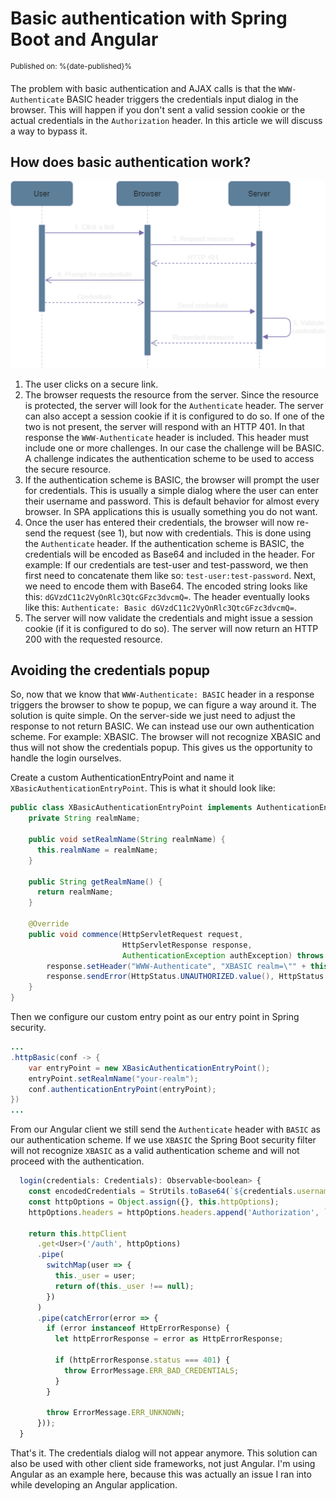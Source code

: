 # Basic authentication with Spring Boot and Angular
<sup>Published on: %{date-published}%</sup>

The problem with basic authentication and AJAX calls is that the `WWW-Authenticate` BASIC header triggers the credentials input dialog in the browser. This will happen if you don't sent a valid session cookie or the actual credentials in the `Authorization` header. In this article we will discuss a way to bypass it.

## How does basic authentication work?

<img src="imgs/1.png" alt="Basic authentication sequence diagram.">

1. The user clicks on a secure link.
2. The browser requests the resource from the server. Since the resource is protected, the server will look for the `Authenticate` header. The server can also accept a session cookie if it is configured to do so. If one of the two is not present, the server will respond with an HTTP 401. In that response the `WWW-Authenticate` header is included. This header must include one or more challenges. In our case the challenge will be BASIC. A challenge indicates the authentication scheme to be used to access the secure resource.
3. If the authentication scheme is BASIC, the browser will prompt the user for credentials. This is usually a simple dialog where the user can enter their username and password. This is default behavior for almost every browser. In SPA applications this is usually something you do not want.
4. Once the user has entered their credentials, the browser will now re-send the request (see 1), but now with credentials. This is done using the `Authenticate` header. If the authentication scheme is BASIC, the credentials will be encoded as Base64 and included in the header. For example: If our credentials are test-user and test-password, we then first need to concatenate them like so: `test-user:test-password`. Next, we need to encode them with Base64. The encoded string looks like this: `dGVzdC11c2VyOnRlc3QtcGFzc3dvcmQ=`. The header eventually looks like this: `Authenticate: Basic dGVzdC11c2VyOnRlc3QtcGFzc3dvcmQ=`.
5. The server will now validate the credentials and might issue a session cookie (if it is configured to do so). The server will now return an HTTP 200 with the requested resource.

## Avoiding the credentials popup

So, now that we know that `WWW-Authenticate: BASIC` header in a response triggers the browser to show te popup, we can figure a way around it. The solution is quite simple. On the server-side we just need to adjust the response to not return BASIC. We can instead use our own authentication scheme. For example: XBASIC. The browser will not recognize XBASIC and thus will not show the credentials popup. This gives us the opportunity to handle the login ourselves.

Create a custom AuthenticationEntryPoint and name it `XBasicAuthenticationEntryPoint`. This is what it should look like:

```java
public class XBasicAuthenticationEntryPoint implements AuthenticationEntryPoint {
    private String realmName;

    public void setRealmName(String realmName) {
      this.realmName = realmName;
    }

    public String getRealmName() {
      return realmName;
    }

    @Override
    public void commence(HttpServletRequest request,
                         HttpServletResponse response,
                         AuthenticationException authException) throws IOException, ServletException {
        response.setHeader("WWW-Authenticate", "XBASIC realm=\"" + this.realmName + "\"");
        response.sendError(HttpStatus.UNAUTHORIZED.value(), HttpStatus.UNAUTHORIZED.getReasonPhrase());
    }
}
```
Then we configure our custom entry point as our entry point in Spring security.

```java
...
.httpBasic(conf -> {
    var entryPoint = new XBasicAuthenticationEntryPoint();
    entryPoint.setRealmName("your-realm");
    conf.authenticationEntryPoint(entryPoint);
})
...
```
From our Angular client we still send the `Authenticate` header with `BASIC` as our authentication scheme. If we use `XBASIC` the Spring Boot security filter will not recognize `XBASIC` as a valid authentication scheme and will not proceed with the authentication.

```javascript
  login(credentials: Credentials): Observable<boolean> {
    const encodedCredentials = StrUtils.toBase64(`${credentials.username}:${credentials.password}`);
    const httpOptions = Object.assign({}, this.httpOptions);
    httpOptions.headers = httpOptions.headers.append('Authorization', `BASIC ${encodedCredentials}`);

    return this.httpClient
      .get<User>('/auth', httpOptions)
      .pipe(
        switchMap(user => {
          this._user = user;
          return of(this._user !== null);
        })
      )
      .pipe(catchError(error => {
        if (error instanceof HttpErrorResponse) {
          let httpErrorResponse = error as HttpErrorResponse;

          if (httpErrorResponse.status === 401) {
            throw ErrorMessage.ERR_BAD_CREDENTIALS;
          }
        }

        throw ErrorMessage.ERR_UNKNOWN;
      }));
  }
```
That's it. The credentials dialog will not appear anymore. This solution can also be used with other client side frameworks, not just Angular. I'm using Angular as an example here, because this was actually an issue I ran into while developing an Angular application.